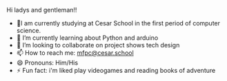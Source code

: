 Hi ladys and gentleman!!
- 🔭I am currently studying at Cesar School in the first period of computer science.
- 🌱 I’m currently learning about Python and arduino
- 👯 I’m looking to collaborate on project shows tech design 
- 📫 How to reach me: mfpc@cesar.school
- 😄 Pronouns: Him/His
- ⚡ Fun fact: i'm liked play videogames and reading books of adventure

